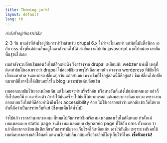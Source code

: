 ```yaml
---
title: Theming jerk!
layout: default
lang: th
---
```


<p><em> กำลังมั่วอยู่กับการทำธีม</em></p>
<p>2-3 วัน มาแล้วที่ยังมั่วอยู่กับการทำธีมสำหรับ drupal 6.x ใช่ว่าจะไม่เคยทำ แต่พักนี้มันตื้อพิกล งงกับ css ทั้งๆที่แต่ก่อนก็พอถูไถเอาตัวรอดไปได้ สงสัยคงจะไปเล่น javascript มากไปหน่อย เลยลืมพื้นฐานไปเลย</p>
<p>ผมกำลังจะเปลี่ยนธีมของเว็บไซต์อีกแห่งนึง ซึ่งสร้างจาก drupal เหมือนกับ webzer แห่งนี้ เหตุที่ต้องทำธีมใช้เองเพราะว่า drupal ไม่ค่อยมีธีมสวยๆให้เลือกมากนัก ต่างจาก wordpress ที่มีธีมให้เลือกมหาศาล จนอยากจะเปลี่ยนทุกวัน แต่อย่าเลย เพราะธีมที่ใช้อยู่ตอนนี้ก็ดีอยู่แล้ว ขีนเปลี่ยนไปเปล่ียนมาชาตินี้อาจไม่ได้เขียนอะไรใน blog เพราะมัวแต่เปลี่ยนธีม</p>
<p>ผมออกแบบธีมไว้เยอะเหมือนกัน แต่ไม่เคยจะทำเสร็จซักอัน หรือบางอันก็แต่งไปแต่งมาจนเละ แล้วก็ทิ้งไปเลยก็มี ความจริงแล้ว ถ้าทำให้มันเสร็จๆไปมันก็ไม่ยากหรอก แต่ผมอยากจะคิดมากเอง  เพราะงานออกแบบเว็บไซต์ที่ดีต้องคำนึงถึงเรื่อง accessibility ด้วย ไม่ใช่เอาสวยเข้าว่า แต่กลับเข้าเว็บได้ยาก อันนี้ถือว่าเป็นการทำเว็บที่แย่ (ซึ่งพบเห็นได้ทั่วไป)</p>
<p>ว่าไปแล้ว เวลาส่วนมากของผม ก็หมดไปกับการทำธีมหรือเทมเพลตของเว็บไซต์นี่แหละ ทำตั้งแต่เทมเพลตแบบ static page จนถึง เทมเพลตแบบ dynamic page ที่ใช้กับ cms ทั้งหลาย ว่าแล้วก็อยากจะเขียนบันทึกเกี่ยวกับการทำธีมของเว็บไซต์ไว้เหมือนกัน เอาไว้กันลืม เพราะบางทีเคยใช้เทคนิคบางอย่างแล้วได้ผลดี แต่นานไปกลับลืม กลับมารื้อวิชาอีกก็ไม่รู้เก็บไว้ที่ไหน <strong>เซ็งตัวเองว่ะ!</strong></p>
